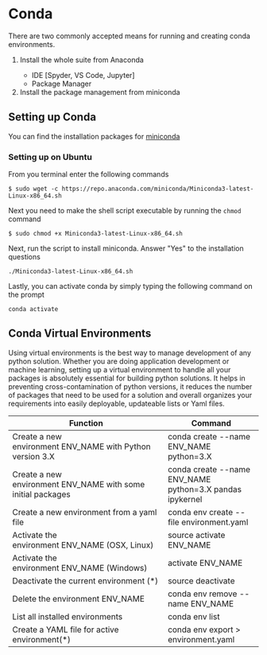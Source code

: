 # Conda
There are two commonly accepted means for running and creating conda environments.
<ol>
<li>Install the whole suite from Anaconda</li>
<ul>
<li>IDE [Spyder, VS Code, Jupyter]</li>
<li>Package Manager</li>
</ul>
<li>Install the package management from miniconda</li>
</ol>

## Setting up Conda
You can find the installation packages for [miniconda](https://docs.conda.io/en/latest/miniconda.html)

### Setting up on Ubuntu

From you terminal enter the following commands
```
$ sudo wget -c https://repo.anaconda.com/miniconda/Miniconda3-latest-Linux-x86_64.sh
```

Next you need to make the shell script executable by running the `chmod` command
```
$ sudo chmod +x Miniconda3-latest-Linux-x86_64.sh
```

Next, run the script to install miniconda. Answer "Yes" to the installation questions
```
./Miniconda3-latest-Linux-x86_64.sh
```
Lastly, you can activate conda by simply typing the following command on the prompt
```
conda activate
```

## Conda Virtual Environments
Using virtual environments is the best way to manage development of any python solution. Whether you are doing application development or machine learning, setting up a virtual environment to handle all your packages is absolutely essential for building python solutions. It helps in preventing cross-contamination of python versions, it reduces the number of packages that need to be used for a solution and overall organizes your requirements into easily deployable, updateable lists or Yaml files.

|Function|Command|
|---|---|
|Create a new environment ENV_NAME with Python version 3.X|	conda create --name ENV_NAME python=3.X|
|Create a new environment ENV_NAME with some initial packages|	conda create --name ENV_NAME python=3.X pandas ipykernel|
|Create a new environment from a yaml file|	conda env create --file environment.yaml|
|Activate the environment ENV_NAME (OSX, Linux)|	source activate ENV_NAME|
|Activate the environment ENV_NAME (Windows)|	activate ENV_NAME|
|Deactivate the current environment (*)	|source deactivate|
|Delete the environment ENV_NAME	|conda env remove --name ENV_NAME|
|List all installed environments	|conda env list|
|Create a YAML file for active environment(*)	|conda env export > environment.yaml|
